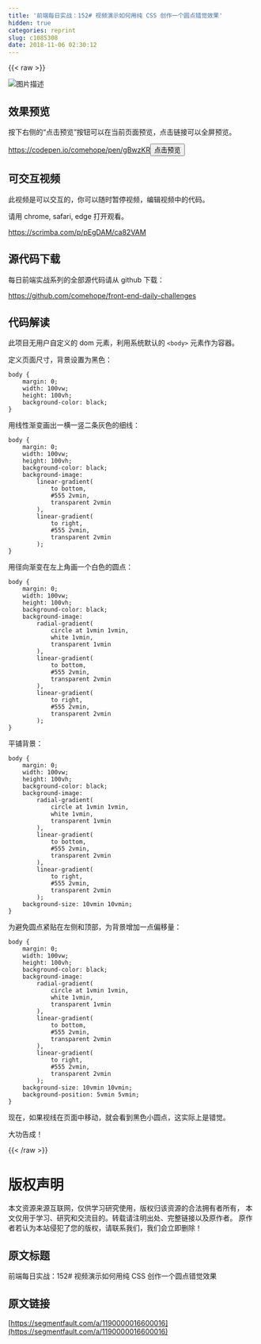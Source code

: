```yaml
---
title: '前端每日实战：152# 视频演示如何用纯 CSS 创作一个圆点错觉效果'
hidden: true
categories: reprint
slug: c1085308
date: 2018-11-06 02:30:12
---
```


{{< raw >}}
<p><span class="img-wrap"><img data-src="/img/bVbhOAl?w=400&amp;h=300" src="https://static.alili.tech/img/bVbhOAl?w=400&amp;h=300" alt="&#x56FE;&#x7247;&#x63CF;&#x8FF0;" title="&#x56FE;&#x7247;&#x63CF;&#x8FF0;" style="cursor:pointer;display:inline"></span></p><h2 id="articleHeader0">&#x6548;&#x679C;&#x9884;&#x89C8;</h2><p>&#x6309;&#x4E0B;&#x53F3;&#x4FA7;&#x7684;&#x201C;&#x70B9;&#x51FB;&#x9884;&#x89C8;&#x201D;&#x6309;&#x94AE;&#x53EF;&#x4EE5;&#x5728;&#x5F53;&#x524D;&#x9875;&#x9762;&#x9884;&#x89C8;&#xFF0C;&#x70B9;&#x51FB;&#x94FE;&#x63A5;&#x53EF;&#x4EE5;&#x5168;&#x5C4F;&#x9884;&#x89C8;&#x3002;</p><p><a href="https://codepen.io/comehope/pen/gBwzKR" rel="nofollow noreferrer" target="_blank">https://codepen.io/comehope/pen/gBwzKR</a><button class="btn btn-xs btn-default ml10 preview" data-url="comehope/pen/gBwzKR" data-typeid="3">&#x70B9;&#x51FB;&#x9884;&#x89C8;</button></p><h2 id="articleHeader1">&#x53EF;&#x4EA4;&#x4E92;&#x89C6;&#x9891;</h2><p>&#x6B64;&#x89C6;&#x9891;&#x662F;&#x53EF;&#x4EE5;&#x4EA4;&#x4E92;&#x7684;&#xFF0C;&#x4F60;&#x53EF;&#x4EE5;&#x968F;&#x65F6;&#x6682;&#x505C;&#x89C6;&#x9891;&#xFF0C;&#x7F16;&#x8F91;&#x89C6;&#x9891;&#x4E2D;&#x7684;&#x4EE3;&#x7801;&#x3002;</p><p>&#x8BF7;&#x7528; chrome, safari, edge &#x6253;&#x5F00;&#x89C2;&#x770B;&#x3002;</p><p><a href="https://scrimba.com/p/pEgDAM/ca82VAM" rel="nofollow noreferrer" target="_blank">https://scrimba.com/p/pEgDAM/ca82VAM</a></p><h2 id="articleHeader2">&#x6E90;&#x4EE3;&#x7801;&#x4E0B;&#x8F7D;</h2><p>&#x6BCF;&#x65E5;&#x524D;&#x7AEF;&#x5B9E;&#x6218;&#x7CFB;&#x5217;&#x7684;&#x5168;&#x90E8;&#x6E90;&#x4EE3;&#x7801;&#x8BF7;&#x4ECE; github &#x4E0B;&#x8F7D;&#xFF1A;</p><p><a href="https://github.com/comehope/front-end-daily-challenges" rel="nofollow noreferrer" target="_blank">https://github.com/comehope/front-end-daily-challenges</a></p><h2 id="articleHeader3">&#x4EE3;&#x7801;&#x89E3;&#x8BFB;</h2><p>&#x6B64;&#x9879;&#x76EE;&#x65E0;&#x7528;&#x6237;&#x81EA;&#x5B9A;&#x4E49;&#x7684; dom &#x5143;&#x7D20;&#xFF0C;&#x5229;&#x7528;&#x7CFB;&#x7EDF;&#x9ED8;&#x8BA4;&#x7684; <code>&lt;body&gt;</code> &#x5143;&#x7D20;&#x4F5C;&#x4E3A;&#x5BB9;&#x5668;&#x3002;</p><p>&#x5B9A;&#x4E49;&#x9875;&#x9762;&#x5C3A;&#x5BF8;&#xFF0C;&#x80CC;&#x666F;&#x8BBE;&#x7F6E;&#x4E3A;&#x9ED1;&#x8272;&#xFF1A;</p><div class="widget-codetool" style="display:none"><div class="widget-codetool--inner"><span class="selectCode code-tool" data-toggle="tooltip" data-placement="top" title="" data-original-title="&#x5168;&#x9009;"></span> <span type="button" class="copyCode code-tool" data-toggle="tooltip" data-placement="top" data-clipboard-text="body {
    margin: 0;
    width: 100vw;
    height: 100vh;
    background-color: black;
}" title="" data-original-title="&#x590D;&#x5236;"></span> <span type="button" class="saveToNote code-tool" data-toggle="tooltip" data-placement="top" title="" data-original-title="&#x653E;&#x8FDB;&#x7B14;&#x8BB0;"></span></div></div><pre class="css hljs"><code class="css"><span class="hljs-selector-tag">body</span> {
    <span class="hljs-attribute">margin</span>: <span class="hljs-number">0</span>;
    <span class="hljs-attribute">width</span>: <span class="hljs-number">100vw</span>;
    <span class="hljs-attribute">height</span>: <span class="hljs-number">100vh</span>;
    <span class="hljs-attribute">background-color</span>: black;
}</code></pre><p>&#x7528;&#x7EBF;&#x6027;&#x6E10;&#x53D8;&#x753B;&#x51FA;&#x4E00;&#x6A2A;&#x4E00;&#x7AD6;&#x4E8C;&#x6761;&#x7070;&#x8272;&#x7684;&#x7EC6;&#x7EBF;&#xFF1A;</p><div class="widget-codetool" style="display:none"><div class="widget-codetool--inner"><span class="selectCode code-tool" data-toggle="tooltip" data-placement="top" title="" data-original-title="&#x5168;&#x9009;"></span> <span type="button" class="copyCode code-tool" data-toggle="tooltip" data-placement="top" data-clipboard-text="body {
    margin: 0;
    width: 100vw;
    height: 100vh;
    background-color: black;
    background-image: 
        linear-gradient(
            to bottom,
            #555 2vmin,
            transparent 2vmin
        ),
        linear-gradient(
            to right,
            #555 2vmin,
            transparent 2vmin
        );
}" title="" data-original-title="&#x590D;&#x5236;"></span> <span type="button" class="saveToNote code-tool" data-toggle="tooltip" data-placement="top" title="" data-original-title="&#x653E;&#x8FDB;&#x7B14;&#x8BB0;"></span></div></div><pre class="css hljs"><code class="css"><span class="hljs-selector-tag">body</span> {
    <span class="hljs-attribute">margin</span>: <span class="hljs-number">0</span>;
    <span class="hljs-attribute">width</span>: <span class="hljs-number">100vw</span>;
    <span class="hljs-attribute">height</span>: <span class="hljs-number">100vh</span>;
    <span class="hljs-attribute">background-color</span>: black;
    <span class="hljs-attribute">background-image</span>: 
        <span class="hljs-built_in">linear-gradient</span>(
            to bottom,
            #555 2vmin,
            transparent 2vmin
        ),
        <span class="hljs-built_in">linear-gradient</span>(
            to right,
            #555 2vmin,
            transparent 2vmin
        );
}</code></pre><p>&#x7528;&#x5F84;&#x5411;&#x6E10;&#x53D8;&#x5728;&#x5DE6;&#x4E0A;&#x89D2;&#x753B;&#x4E00;&#x4E2A;&#x767D;&#x8272;&#x7684;&#x5706;&#x70B9;&#xFF1A;</p><div class="widget-codetool" style="display:none"><div class="widget-codetool--inner"><span class="selectCode code-tool" data-toggle="tooltip" data-placement="top" title="" data-original-title="&#x5168;&#x9009;"></span> <span type="button" class="copyCode code-tool" data-toggle="tooltip" data-placement="top" data-clipboard-text="body {
    margin: 0;
    width: 100vw;
    height: 100vh;
    background-color: black;
    background-image: 
        radial-gradient(
            circle at 1vmin 1vmin,
            white 1vmin,
            transparent 1vmin
        ),
        linear-gradient(
            to bottom,
            #555 2vmin,
            transparent 2vmin
        ),
        linear-gradient(
            to right,
            #555 2vmin,
            transparent 2vmin
        );
}" title="" data-original-title="&#x590D;&#x5236;"></span> <span type="button" class="saveToNote code-tool" data-toggle="tooltip" data-placement="top" title="" data-original-title="&#x653E;&#x8FDB;&#x7B14;&#x8BB0;"></span></div></div><pre class="css hljs"><code class="css"><span class="hljs-selector-tag">body</span> {
    <span class="hljs-attribute">margin</span>: <span class="hljs-number">0</span>;
    <span class="hljs-attribute">width</span>: <span class="hljs-number">100vw</span>;
    <span class="hljs-attribute">height</span>: <span class="hljs-number">100vh</span>;
    <span class="hljs-attribute">background-color</span>: black;
    <span class="hljs-attribute">background-image</span>: 
        <span class="hljs-built_in">radial-gradient</span>(
            circle at 1vmin 1vmin,
            white 1vmin,
            transparent 1vmin
        ),
        <span class="hljs-built_in">linear-gradient</span>(
            to bottom,
            #555 2vmin,
            transparent 2vmin
        ),
        <span class="hljs-built_in">linear-gradient</span>(
            to right,
            #555 2vmin,
            transparent 2vmin
        );
}</code></pre><p>&#x5E73;&#x94FA;&#x80CC;&#x666F;&#xFF1A;</p><div class="widget-codetool" style="display:none"><div class="widget-codetool--inner"><span class="selectCode code-tool" data-toggle="tooltip" data-placement="top" title="" data-original-title="&#x5168;&#x9009;"></span> <span type="button" class="copyCode code-tool" data-toggle="tooltip" data-placement="top" data-clipboard-text="body {
    margin: 0;
    width: 100vw;
    height: 100vh;
    background-color: black;
    background-image: 
        radial-gradient(
            circle at 1vmin 1vmin,
            white 1vmin,
            transparent 1vmin
        ),
        linear-gradient(
            to bottom,
            #555 2vmin,
            transparent 2vmin
        ),
        linear-gradient(
            to right,
            #555 2vmin,
            transparent 2vmin
        );
    background-size: 10vmin 10vmin;
}" title="" data-original-title="&#x590D;&#x5236;"></span> <span type="button" class="saveToNote code-tool" data-toggle="tooltip" data-placement="top" title="" data-original-title="&#x653E;&#x8FDB;&#x7B14;&#x8BB0;"></span></div></div><pre class="css hljs"><code class="css"><span class="hljs-selector-tag">body</span> {
    <span class="hljs-attribute">margin</span>: <span class="hljs-number">0</span>;
    <span class="hljs-attribute">width</span>: <span class="hljs-number">100vw</span>;
    <span class="hljs-attribute">height</span>: <span class="hljs-number">100vh</span>;
    <span class="hljs-attribute">background-color</span>: black;
    <span class="hljs-attribute">background-image</span>: 
        <span class="hljs-built_in">radial-gradient</span>(
            circle at 1vmin 1vmin,
            white 1vmin,
            transparent 1vmin
        ),
        <span class="hljs-built_in">linear-gradient</span>(
            to bottom,
            #555 2vmin,
            transparent 2vmin
        ),
        <span class="hljs-built_in">linear-gradient</span>(
            to right,
            #555 2vmin,
            transparent 2vmin
        );
    <span class="hljs-attribute">background-size</span>: <span class="hljs-number">10vmin</span> <span class="hljs-number">10vmin</span>;
}</code></pre><p>&#x4E3A;&#x907F;&#x514D;&#x5706;&#x70B9;&#x7D27;&#x8D34;&#x5728;&#x5DE6;&#x4FA7;&#x548C;&#x9876;&#x90E8;&#xFF0C;&#x4E3A;&#x80CC;&#x666F;&#x589E;&#x52A0;&#x4E00;&#x70B9;&#x504F;&#x79FB;&#x91CF;&#xFF1A;</p><div class="widget-codetool" style="display:none"><div class="widget-codetool--inner"><span class="selectCode code-tool" data-toggle="tooltip" data-placement="top" title="" data-original-title="&#x5168;&#x9009;"></span> <span type="button" class="copyCode code-tool" data-toggle="tooltip" data-placement="top" data-clipboard-text="body {
    margin: 0;
    width: 100vw;
    height: 100vh;
    background-color: black;
    background-image: 
        radial-gradient(
            circle at 1vmin 1vmin,
            white 1vmin,
            transparent 1vmin
        ),
        linear-gradient(
            to bottom,
            #555 2vmin,
            transparent 2vmin
        ),
        linear-gradient(
            to right,
            #555 2vmin,
            transparent 2vmin
        );
    background-size: 10vmin 10vmin;
    background-position: 5vmin 5vmin;
}" title="" data-original-title="&#x590D;&#x5236;"></span> <span type="button" class="saveToNote code-tool" data-toggle="tooltip" data-placement="top" title="" data-original-title="&#x653E;&#x8FDB;&#x7B14;&#x8BB0;"></span></div></div><pre class="css hljs"><code class="css"><span class="hljs-selector-tag">body</span> {
    <span class="hljs-attribute">margin</span>: <span class="hljs-number">0</span>;
    <span class="hljs-attribute">width</span>: <span class="hljs-number">100vw</span>;
    <span class="hljs-attribute">height</span>: <span class="hljs-number">100vh</span>;
    <span class="hljs-attribute">background-color</span>: black;
    <span class="hljs-attribute">background-image</span>: 
        <span class="hljs-built_in">radial-gradient</span>(
            circle at 1vmin 1vmin,
            white 1vmin,
            transparent 1vmin
        ),
        <span class="hljs-built_in">linear-gradient</span>(
            to bottom,
            #555 2vmin,
            transparent 2vmin
        ),
        <span class="hljs-built_in">linear-gradient</span>(
            to right,
            #555 2vmin,
            transparent 2vmin
        );
    <span class="hljs-attribute">background-size</span>: <span class="hljs-number">10vmin</span> <span class="hljs-number">10vmin</span>;
    <span class="hljs-attribute">background-position</span>: <span class="hljs-number">5vmin</span> <span class="hljs-number">5vmin</span>;
}</code></pre><p>&#x73B0;&#x5728;&#xFF0C;&#x5982;&#x679C;&#x89C6;&#x7EBF;&#x5728;&#x9875;&#x9762;&#x4E2D;&#x79FB;&#x52A8;&#xFF0C;&#x5C31;&#x4F1A;&#x770B;&#x5230;&#x9ED1;&#x8272;&#x5C0F;&#x5706;&#x70B9;&#xFF0C;&#x8FD9;&#x5B9E;&#x9645;&#x4E0A;&#x662F;&#x9519;&#x89C9;&#x3002;</p><p>&#x5927;&#x529F;&#x544A;&#x6210;&#xFF01;</p>
{{< /raw >}}

# 版权声明
本文资源来源互联网，仅供学习研究使用，版权归该资源的合法拥有者所有，
本文仅用于学习、研究和交流目的。转载请注明出处、完整链接以及原作者。
原作者若认为本站侵犯了您的版权，请联系我们，我们会立即删除！

## 原文标题
前端每日实战：152# 视频演示如何用纯 CSS 创作一个圆点错觉效果

## 原文链接
[https://segmentfault.com/a/1190000016600016](https://segmentfault.com/a/1190000016600016)

